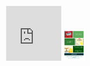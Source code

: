 <div align="center">
<iframe class="pitch_video" width="30%" height="auto" src="https://www.youtube.com/embed/SYJO2_rM_jE" frameborder="0" allow="accelerometer; autoplay; encrypted-media; gyroscope; picture-in-picture" allowfullscreen></iframe>
<img id="imgPoster" src="/assets/sorterPoster.png" alt="poster for sorter project" width="60&">
</div>
